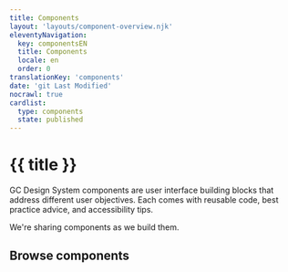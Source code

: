 ```yaml
---
title: Components
layout: 'layouts/component-overview.njk'
eleventyNavigation:
  key: componentsEN
  title: Components
  locale: en
  order: 0
translationKey: 'components'
date: 'git Last Modified'
nocrawl: true
cardlist:
  type: components
  state: published
---
```


# {{ title }}

GC Design System components are user interface building blocks that address different user objectives. Each comes with reusable code, best practice advice, and accessibility tips.

We're sharing components as we build them.

## Browse components
